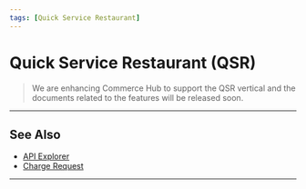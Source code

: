 ```yaml
---
tags: [Quick Service Restaurant]
---
```



# Quick Service Restaurant (QSR)

<!-- theme: danger -->
> We are enhancing Commerce Hub to support the QSR vertical and the documents related to the features will be released soon.

---

## See Also

- [API Explorer](../api/?type=post&path=/payments/v1/charges)
- [Charge Request](?path=docs/Resources/API-Documents/Payments/Charges.md)

---
